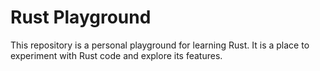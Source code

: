 # Rust Playground

This repository is a personal playground for learning Rust. It is a place to experiment with Rust code and explore its features.